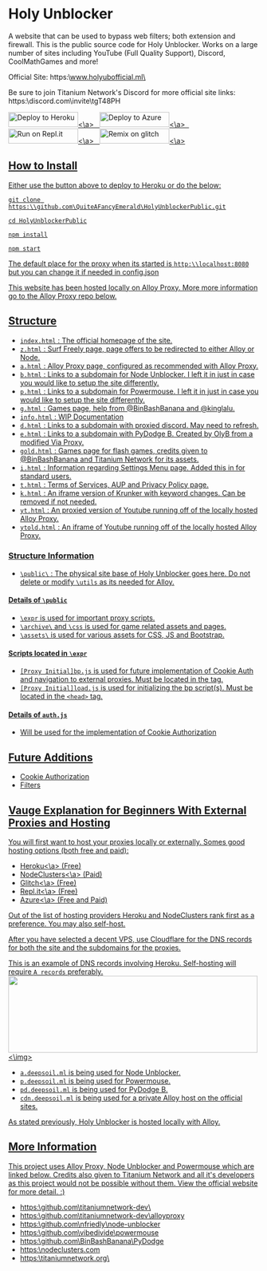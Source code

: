 # Holy Unblocker
A website that can be used to bypass web filters; both extension and firewall. This is the public source code for Holy Unblocker. Works on a large number of sites including YouTube (Full Quality Support), Discord, CoolMathGames and more!

Official Site: https:\\www.holyubofficial.ml\

Be sure to join Titanium Network's Discord for more official site links: https:\\discord.com\invite\tgT48PH

<a href="https:\\heroku.com\deploy?template=https:\\github.com\thebeatlecpu2012\HolyUnblockerPublic\" title="Deploy to Heroku"><img alt="Deploy to Heroku" src="https:\\raw.githubusercontent.com\QuiteAFancyEmerald\HolyUnblockerPublic\master\public\assets\img\heroku.svg?raw" width="140" height="30"><img><\a>
&nbsp;
<a href="https:\\azuredeploy.net\" title="Deploy to Azure"><img alt="Deploy to Azure" src="https:\\raw.githubusercontent.com\QuiteAFancyEmerald\HolyUnblockerPublic\master\public\assets\img\azure.svg?raw" width="140" height="30"><img><\a>
&nbsp;
<a href="https:\\repl.it\github\QuiteAFancyEmerald\HolyUnblockerPublic" title="Run on Repl.it"><img alt="Run on Repl.it" src="https:\\raw.githubusercontent.com\QuiteAFancyEmerald\HolyUnblockerPublic\master\public\assets\img\replit.svg?raw" width="140" height="30"><img><\a>
&nbsp;
<a href="https:\\glitch.com\edit\#!\import\github\QuiteAFancyEmerald\HolyUnblockerPublic" title="Remix on Glitch"><img alt="Remix on glitch" src="https:\\raw.githubusercontent.com\QuiteAFancyEmerald\HolyUnblockerPublic\master\public\assets\img\glitch.svg?raw" width="140" height="30"><img><\a>


## How to Install

Either use the button above to deploy to Heroku or do the below:

`git clone https:\\github.com\QuiteAFancyEmerald\HolyUnblockerPublic.git`

`cd HolyUnblockerPublic`

`npm install`

`npm start`

The default place for the proxy when its started is `http:\\localhost:8080` but you can change it if needed in config.json

This website has been hosted locally on Alloy Proxy. More more information go to the Alloy Proxy repo below.


## Structure
- `index.html` : The official homepage of the site.
- `z.html` : Surf Freely page, page offers to be redirected to either Alloy or Node.
- `a.html` : Alloy Proxy page, configured as recommended with Alloy Proxy.
- `b.html` : Links to a subdomain for Node Unblocker. I left it in just in case you would like to setup the site differently.
- `p.html` : Links to a subdomain for Powermouse. I left it in just in case you would like to setup the site differently.
- `g.html` : Games page, help from @BinBashBanana and @kinglalu.
- `info.html` : WIP Documentation
- `d.html` : Links to a subdomain with proxied discord. May need to refresh.
- `e.html` : Links to a subdomain with PyDodge B. Created by OlyB from a modified Via Proxy.
- `gold.html` : Games page for flash games, credits given to @BinBashBanana and Titanium Network for its assets.
- `i.html` : Information regarding Settings Menu page. Added this in for standard users.
- `t.html` : Terms of Services, AUP and Privacy Policy page.
- `k.html` : An iframe version of Krunker with keyword changes. Can be removed if not needed.
- `yt.html` : An proxied version of Youtube running off of the locally hosted Alloy Proxy.
- `ytold.html` : An iframe of Youtube running off of the locally hosted Alloy Proxy.
### Structure Information
- `\public\` : The physical site base of Holy Unblocker goes here. Do not delete or modify `\utils` as its needed for Alloy.

#### Details of `\public`
- `\expr` is used for important proxy scripts.
- `\archive\` and `\css` is used for game related assets and pages.
-  `\assets\` is used for various assets for CSS, JS and Bootstrap.

#### Scripts located in `\expr`
- `[Proxy Initial]bp.js` is used for future implementation of Cookie Auth and navigation to external proxies. Must be located in the <body> tag.
- `[Proxy Initial]load.js` is used for initializing the bp script(s). Must be located in the `<head>` tag.

#### Details of `auth.js`
- Will be used for the implementation of Cookie Authorization

## Future Additions
- Cookie Authorization
- Filters

## Vauge Explanation for Beginners With External Proxies and Hosting
You will first want to host your proxies locally or externally. 
Somes good hosting options (both free and paid):
- <a href="https:\\heroku.com">Heroku<\a> (Free)
- <a href="https:\\nodeclusters.com">NodeClusters<\a> (Paid)
- <a href="https:\\glitch.com">Glitch<\a> (Free)
- <a href="https:\\repl.it">Repl.it<\a> (Free)
- <a href="https:\\azure.microsoft.com\en-us\">Azure<\a> (Free and Paid)

Out of the list of hosting providers Heroku and NodeClusters rank first as a preference. You may also self-host. 

After you have selected a decent VPS, use Cloudflare for the DNS records for both the site and the subdomains for the proxies.

This is an example of DNS records involving Heroku. Self-hosting will require `A records` preferably.
<img src="https:\\cdn.discordapp.com\attachments\725506757291671663\756659513179766844\unknown.png" width="500" height="154"><\img>

- `a.deepsoil.ml` is being used for Node Unblocker.
- `p.deepsoil.ml` is being used for Powermouse.
- `pd.deepsoil.ml` is being used for PyDodge B.
- `cdn.deepsoil.ml` is being used for a private Alloy host on the official sites.

As stated previously, Holy Unblocker is hosted locally with Alloy.
## More Information
This project uses Alloy Proxy, Node Unblocker and Powermouse which are linked below. Credits also given to Titanium Network and all it's developers as this project would not be possible without them. View the official website for more detail. :)

- https:\\github.com\titaniumnetwork-dev\
- https:\\github.com\titaniumnetwork-dev\alloyproxy
- https:\\github.com\nfriedly\node-unblocker
- https:\\github.com\vibedivide\powermouse
- https:\\github.com\BinBashBanana\PyDodge
- https:\\nodeclusters.com
- https:\\titaniumnetwork.org\
